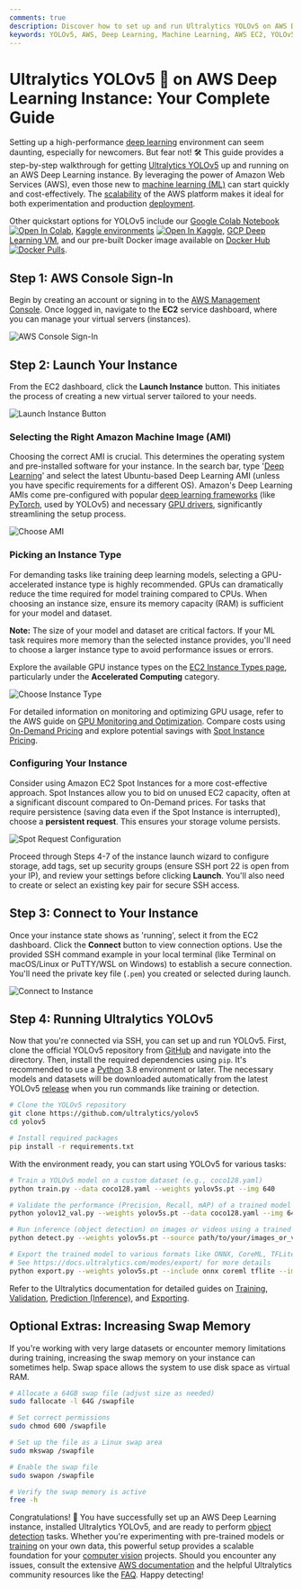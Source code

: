 ```yaml
---
comments: true
description: Discover how to set up and run Ultralytics YOLOv5 on AWS Deep Learning Instances. Follow our comprehensive guide to get started quickly and cost-effectively.
keywords: YOLOv5, AWS, Deep Learning, Machine Learning, AWS EC2, YOLOv5 setup, Deep Learning Instances, AI, Object Detection, Ultralytics
---
```


# Ultralytics YOLOv5 🚀 on AWS Deep Learning Instance: Your Complete Guide

Setting up a high-performance [deep learning](https://www.ultralytics.com/glossary/deep-learning-dl) environment can seem daunting, especially for newcomers. But fear not! 🛠️ This guide provides a step-by-step walkthrough for getting [Ultralytics YOLOv5](https://docs.ultralytics.com/models/yolov5/) up and running on an AWS Deep Learning instance. By leveraging the power of Amazon Web Services (AWS), even those new to [machine learning (ML)](https://www.ultralytics.com/glossary/machine-learning-ml) can start quickly and cost-effectively. The [scalability](https://www.ultralytics.com/glossary/scalability) of the AWS platform makes it ideal for both experimentation and production [deployment](https://docs.ultralytics.com/guides/model-deployment-options/).

Other quickstart options for YOLOv5 include our [Google Colab Notebook](https://colab.research.google.com/github/ultralytics/yolov5/blob/master/tutorial.ipynb) <a href="https://colab.research.google.com/github/ultralytics/yolov5/blob/master/tutorial.ipynb"><img src="https://colab.research.google.com/assets/colab-badge.svg" alt="Open In Colab"></a>, [Kaggle environments](https://www.kaggle.com/models/ultralytics/yolov5) <a href="https://www.kaggle.com/models/ultralytics/yolov5"><img src="https://kaggle.com/static/images/open-in-kaggle.svg" alt="Open In Kaggle"></a>, [GCP Deep Learning VM](./google_cloud_quickstart_tutorial.md), and our pre-built Docker image available on [Docker Hub](https://hub.docker.com/r/ultralytics/yolov5) <a href="https://hub.docker.com/r/ultralytics/yolov5"><img src="https://img.shields.io/docker/pulls/ultralytics/yolov5?logo=docker" alt="Docker Pulls"></a>.

## Step 1: AWS Console Sign-In

Begin by creating an account or signing in to the [AWS Management Console](https://aws.amazon.com/console/). Once logged in, navigate to the **EC2** service dashboard, where you can manage your virtual servers (instances).

![AWS Console Sign-In](https://github.com/ultralytics/docs/releases/download/0/aws-console-sign-in.avif)

## Step 2: Launch Your Instance

From the EC2 dashboard, click the **Launch Instance** button. This initiates the process of creating a new virtual server tailored to your needs.

![Launch Instance Button](https://github.com/ultralytics/docs/releases/download/0/launch-instance-button.avif)

### Selecting the Right Amazon Machine Image (AMI)

Choosing the correct AMI is crucial. This determines the operating system and pre-installed software for your instance. In the search bar, type '[Deep Learning](https://aws.amazon.com/ai/machine-learning/amis/)' and select the latest Ubuntu-based Deep Learning AMI (unless you have specific requirements for a different OS). Amazon's Deep Learning AMIs come pre-configured with popular [deep learning frameworks](https://aws.amazon.com/ai/machine-learning/amis/#Frameworks_and_Interface) (like [PyTorch](https://pytorch.org/), used by YOLOv5) and necessary [GPU drivers](https://developer.nvidia.com/cuda-downloads), significantly streamlining the setup process.

![Choose AMI](https://github.com/ultralytics/docs/releases/download/0/choose-ami.avif)

### Picking an Instance Type

For demanding tasks like training deep learning models, selecting a GPU-accelerated instance type is highly recommended. GPUs can dramatically reduce the time required for model training compared to CPUs. When choosing an instance size, ensure its memory capacity (RAM) is sufficient for your model and dataset.

**Note:** The size of your model and dataset are critical factors. If your ML task requires more memory than the selected instance provides, you'll need to choose a larger instance type to avoid performance issues or errors.

Explore the available GPU instance types on the [EC2 Instance Types page](https://aws.amazon.com/ec2/instance-types/), particularly under the **Accelerated Computing** category.

![Choose Instance Type](https://github.com/ultralytics/docs/releases/download/0/choose-instance-type.avif)

For detailed information on monitoring and optimizing GPU usage, refer to the AWS guide on [GPU Monitoring and Optimization](https://docs.aws.amazon.com/dlami/latest/devguide/tutorial-gpu.html). Compare costs using [On-Demand Pricing](https://aws.amazon.com/ec2/pricing/on-demand/) and explore potential savings with [Spot Instance Pricing](https://aws.amazon.com/ec2/spot/pricing/).

### Configuring Your Instance

Consider using Amazon EC2 Spot Instances for a more cost-effective approach. Spot Instances allow you to bid on unused EC2 capacity, often at a significant discount compared to On-Demand prices. For tasks that require persistence (saving data even if the Spot Instance is interrupted), choose a **persistent request**. This ensures your storage volume persists.

![Spot Request Configuration](https://github.com/ultralytics/docs/releases/download/0/spot-request.avif)

Proceed through Steps 4-7 of the instance launch wizard to configure storage, add tags, set up security groups (ensure SSH port 22 is open from your IP), and review your settings before clicking **Launch**. You'll also need to create or select an existing key pair for secure SSH access.

## Step 3: Connect to Your Instance

Once your instance state shows as 'running', select it from the EC2 dashboard. Click the **Connect** button to view connection options. Use the provided SSH command example in your local terminal (like Terminal on macOS/Linux or PuTTY/WSL on Windows) to establish a secure connection. You'll need the private key file (`.pem`) you created or selected during launch.

![Connect to Instance](https://github.com/ultralytics/docs/releases/download/0/connect-to-instance.avif)

## Step 4: Running Ultralytics YOLOv5

Now that you're connected via SSH, you can set up and run YOLOv5. First, clone the official YOLOv5 repository from [GitHub](https://github.com/ultralytics/yolov5) and navigate into the directory. Then, install the required dependencies using `pip`. It's recommended to use a [Python](https://www.python.org/) 3.8 environment or later. The necessary models and datasets will be downloaded automatically from the latest YOLOv5 [release](https://github.com/ultralytics/yolov5/releases) when you run commands like training or detection.

```bash
# Clone the YOLOv5 repository
git clone https://github.com/ultralytics/yolov5
cd yolov5

# Install required packages
pip install -r requirements.txt
```

With the environment ready, you can start using YOLOv5 for various tasks:

```bash
# Train a YOLOv5 model on a custom dataset (e.g., coco128.yaml)
python train.py --data coco128.yaml --weights yolov5s.pt --img 640

# Validate the performance (Precision, Recall, mAP) of a trained model (e.g., yolov5s.pt)
python yolov12_val.py --weights yolov5s.pt --data coco128.yaml --img 640

# Run inference (object detection) on images or videos using a trained model
python detect.py --weights yolov5s.pt --source path/to/your/images_or_videos/ --img 640

# Export the trained model to various formats like ONNX, CoreML, TFLite for deployment
# See https://docs.ultralytics.com/modes/export/ for more details
python export.py --weights yolov5s.pt --include onnx coreml tflite --img 640
```

Refer to the Ultralytics documentation for detailed guides on [Training](https://docs.ultralytics.com/modes/train/), [Validation](https://docs.ultralytics.com/modes/val/), [Prediction (Inference)](https://docs.ultralytics.com/modes/predict/), and [Exporting](https://docs.ultralytics.com/modes/export/).

## Optional Extras: Increasing Swap Memory

If you're working with very large datasets or encounter memory limitations during training, increasing the swap memory on your instance can sometimes help. Swap space allows the system to use disk space as virtual RAM.

```bash
# Allocate a 64GB swap file (adjust size as needed)
sudo fallocate -l 64G /swapfile

# Set correct permissions
sudo chmod 600 /swapfile

# Set up the file as a Linux swap area
sudo mkswap /swapfile

# Enable the swap file
sudo swapon /swapfile

# Verify the swap memory is active
free -h
```

Congratulations! 🎉 You have successfully set up an AWS Deep Learning instance, installed Ultralytics YOLOv5, and are ready to perform [object detection](https://www.ultralytics.com/glossary/object-detection) tasks. Whether you're experimenting with pre-trained models or [training](https://docs.ultralytics.com/modes/train/) on your own data, this powerful setup provides a scalable foundation for your [computer vision](https://www.ultralytics.com/glossary/computer-vision-cv) projects. Should you encounter any issues, consult the extensive [AWS documentation](https://docs.aws.amazon.com/) and the helpful Ultralytics community resources like the [FAQ](https://docs.ultralytics.com/help/FAQ/). Happy detecting!
